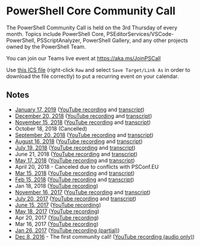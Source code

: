 # PowerShell Core Community Call

The PowerShell Community Call is held on the 3rd Thursday of every month.
Topics include PowerShell Core, PSEditorServices/VSCode-PowerShell, PSScriptAnalyzer,
PowerShell Gallery, and any other projects owned by the PowerShell Team.

You can join our Teams live event at https://aka.ms/JoinPSCall

Use [this ICS file](PSTeamsCall.ics) (right-click `Raw` and select
`Save Target/Link As` in order to download the file correctly) to put a
recurring event on your calendar.

## Notes

* [January 17, 2019](./20190117_Notes.md) ([YouTube recording](https://youtu.be/GkA3d1_DnfY) and [transcript](20190117_ChatTranscript.txt))
* [December 20, 2018](./20181220_Notes.md) ([YouTube recording](https://youtu.be/PNeyaqJcG7o) and [transcript](20181220_ChatTranscript.txt))
* [November 15, 2018](./20181115_Notes.md) ([YouTube recording](https://youtu.be/tXNApuN7t98) and [transcript](./20181115_ChatTranscript.txt))
* October 18, 2018 (Cancelled)
* [September 20, 2018](./20180920_Notes.md) ([YouTube recording](https://youtu.be/9YraKKUQv74) and [transcript](20180920_ChatTranscript.txt))
* [August 16, 2018](./20180816_Notes.md) ([YouTube recording](https://youtu.be/eNIbm4h2guE) and [transcript](20180816_ChatTranscript.txt))
* [July 19, 2018](./20180719_Notes.md) ([YouTube recording](https://youtu.be/0eu--5muiLI) and [transcript](20180719_ChatTranscript.txt))
* June 21, 2018 ([YouTube recording](https://youtu.be/Wj5kksgNTTs) and [transcript](20180621_ChatTranscript.txt))
* [May 17, 2018](./20180517_Notes.md) ([YouTube recording](https://youtu.be/2ZWBuyZvTTg) and [transcript](20180517_ChatTranscript.txt))
* April 20, 2018 - Canceled due to conflicts with PSConf.EU
* [Mar 15, 2018](./20180315_Notes.md) ([YouTube recording](https://youtu.be/PqH2qho-HDE) and [transcript](20180315_ChatTranscript.txt))
* [Feb 15, 2018](./20180215_Notes.md) ([YouTube recording](https://youtu.be/fz8KxMoQDaM) and [transcript](20180215_ChatTranscript.txt))
* Jan 18, 2018 ([YouTube recording](https://youtu.be/SFz-fFue0dg))
* [November 16, 2017](./20171116_Notes.md) ([YouTube recording](https://youtu.be/EZ-UqdP_bxQ) and [transcript](./20171116_ChatTranscript.txt))
* [July 20, 2017](./20170720_Notes.md) ([YouTube recording](https://www.youtube.com/watch?v=DF2L5ezX7AE) and [transcript](./20170720_ChatTranscript.txt))
* [June 15, 2017](./20170615_ChatTranscript.txt) ([YouTube recording](https://www.youtube.com/watch?v=Iu_Q_3cUxTQ))
* [May 18, 2017](./20170518_ChatTranscript.txt) ([YouTube recording](https://www.youtube.com/watch?v=f8WXuFrVSKM))
* Apr 20, 2017 ([YouTube recording](https://www.youtube.com/watch?v=7NFct1AxFOU))
* Mar 16, 2017 ([YouTube recording](https://www.youtube.com/watch?v=tkBiVxd7l2I))
* [Jan 26, 2017](./20170126_ChatTranscript.txt) ([YouTube recording (partial)](https://www.youtube.com/watch?v=j7g5UbVFYqQ))
* [Dec 8, 2016](./20161208_Notes.md) - The first community call! ([YouTube recording (audio only)](https://www.youtube.com/watch?v=N_i0He9jauY))
